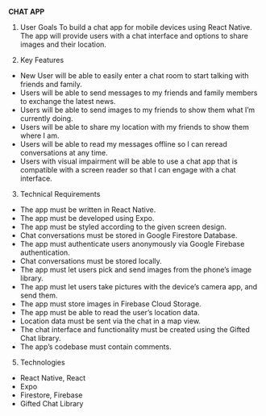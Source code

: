 **CHAT APP**

1. User Goals
To build a chat app for mobile devices using React Native. The app will provide users with a chat interface and options to share images and their location.


2. Key Features
*  New User will be able to easily enter a chat room to start talking with friends and family.
* Users will be able to send messages to my friends and family members to exchange
the latest news.
* Users will be able to send images to my friends to show them what I’m currently doing.
* Users will be able to share my location with my friends to show them where I am.
* Users will be able to read my messages offline so I can reread conversations at any
time.
* Users with visual impairment will be able to use a chat app that is compatible with a screen
reader so that I can engage with a chat interface.


3.  Technical Requirements
* The app must be written in React Native.
* The app must be developed using Expo.
* The app must be styled according to the given screen design.
* Chat conversations must be stored in Google Firestore Database.
* The app must authenticate users anonymously via Google Firebase authentication.
* Chat conversations must be stored locally.
* The app must let users pick and send images from the phone’s image library.
* The app must let users take pictures with the device’s camera app, and send them.
* The app must store images in Firebase Cloud Storage.
* The app must be able to read the user’s location data.
* Location data must be sent via the chat in a map view.
* The chat interface and functionality must be created using the Gifted Chat library.
* The app’s codebase must contain comments.

5. Technologies
* React Native, React
* Expo
* Firestore, Firebase
* Gifted Chat Library
